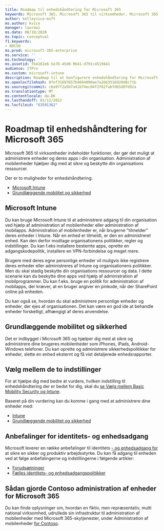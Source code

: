 ```yaml
---
title: Roadmap til enhedshåndtering for Microsoft 365
keywords: Microsoft 365, Microsoft 365 til virksomheder, Microsoft 365, administration af mobilenheder, Intune
author: kelleyvice-msft
ms.author: kvice
manager: laurawi
ms.date: 08/10/2020
ms.topic: conceptual
f1.keywords:
- NOCSH
ms.prod: microsoft-365-enterprise
ms.service: ''
ms.technology: ''
ms.assetid: fb4182e6-5e78-45d0-9641-d791c4519441
audience: ITPro
ms.custom: microsoft-intune
description: Roadmap til at konfigurere enhedshåndtering for Microsoft 365.
ms.openlocfilehash: 0fef31697657b4694090ae7a1b63516920d8c71b
ms.sourcegitcommit: c6a97f2a5b7a41b74ec84f2f62fabfd65d8fd92a
ms.translationtype: MT
ms.contentlocale: da-DK
ms.lasthandoff: 01/12/2022
ms.locfileid: "63591362"
---
```

# <a name="device-management-roadmap-for-microsoft-365"></a>Roadmap til enhedshåndtering for Microsoft 365

Microsoft 365 til virksomheder indeholder funktioner, der gør det muligt at administrere enheder og deres apps i din organisation. Administration af mobilenheder hjælper dig med at sikre og beskytte din organisations ressourcer.

Der er to muligheder for enhedshåndtering:

- [Microsoft Intune](#microsoft-intune)
- [Grundlæggende mobilitet og sikkerhed](#basic-mobility-and-security)

## <a name="microsoft-intune"></a>Microsoft Intune

Du kan bruge Microsoft Intune til at administrere adgang til din organisation ved hjælp af administration af mobilenheder eller administration af mobilapps. Administration af mobilenheder er, når brugerne "tilmelder" deres enheder i Intune. Når en enhed er tilmeldt, er den en administreret enhed. Kan den derfor modtage organisationens politikker, regler og indstillinger. Du kan f.eks installere bestemte apps, oprette en adgangskodepolitik, installere en VPN-forbindelse og meget mere.

Brugere med deres egne personlige enheder vil muligvis ikke registrere deres enheder eller administreres af Intune og organisationens politikker. Men du skal stadig beskytte din organisations ressourcer og data. I dette scenarie kan du beskytte dine apps ved hjælp af administration af mobilprogrammer. Du kan f.eks. bruge en politik for administration af mobilapps, der kræver, at en bruger angiver en pinkode, når der SharePoint online på enheden.

Du kan også se, hvordan du skal administrere personlige enheder og enheder, der ejes af organisationen. Det kan være en god ide at behandle enheder forskelligt, afhængigt af deres anvendelse.

## <a name="basic-mobility-and-security"></a>Grundlæggende mobilitet og sikkerhed

Det er indbygget i Microsoft 365 og hjælper dig med at sikre og administrere dine brugeres mobilenheder som iPhones, iPads, Android-Windows telefoner. Du kan oprette og administrere sikkerhedspolitikker for enheder, slette en enhed eksternt og få vist detaljerede enhedsrapporter.

## <a name="choose-between-the-two-options"></a>Vælg mellem de to indstillinger

For at hjælpe dig med bedre at vurdere, hvilken indstilling til enhedshåndtering der er bedst for dig, skal du [se Vælg mellem Basic Mobility Security og Intune](/office365/securitycompliance/choose-between-mdm-and-intune).

Baseret på din vurdering kan du komme i gang med at administrere dine enheder med:

- [Intune](/microsoft-365/solutions/manage-devices-with-intune-overview)
- [Grundlæggende mobilitet og sikkerhed](https://support.microsoft.com/office/set-up-basic-mobility-and-security-dd892318-bc44-4eb1-af00-9db5430be3cd)
 
## <a name="identity-and-device-access-recommendations"></a>Anbefalinger for identitets- og enhedsadgang

Microsoft leverer en række anbefalinger til identitets [- og enhedsadgang for](../security/office-365-security/microsoft-365-policies-configurations.md) at sikre en sikker og produktiv arbejdsstyrke. Du kan få adgang til enheden ved at følge anbefalingerne og indstillingerne i følgende artikler:

- [Forudsætninger](../security/office-365-security/identity-access-prerequisites.md)
- [Fælles identitets- og enhedsadgangspolitikker](../security/office-365-security/identity-access-policies.md)

## <a name="how-contoso-did-device-management-for-microsoft-365"></a>Sådan gjorde Contoso administration af enheder for Microsoft 365

Du kan finde oplysninger om, hvordan en fiktiv, men repræsentativ, multi national virksomhed, udrullede sin infrastruktur til administration af mobilenheder med Microsoft 365-skytjenester, under Administration af mobilenheder [for Contoso](contoso-mdm.md).